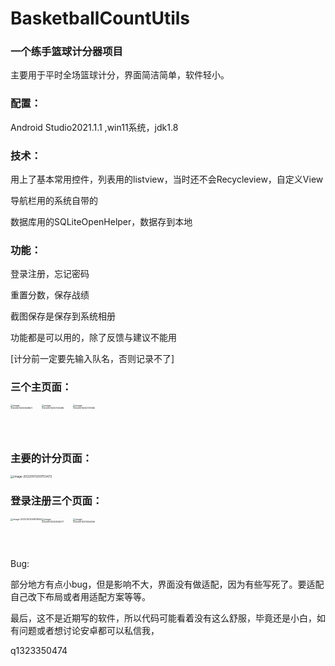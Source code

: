 # BasketballCountUtils

### 一个练手篮球计分器项目

主要用于平时全场篮球计分，界面简洁简单，软件轻小。

### 配置：

Android Studio2021.1.1 ,win11系统，jdk1.8

### 技术：

用上了基本常用控件，列表用的listview，当时还不会Recycleview，自定义View

导航栏用的系统自带的

数据库用的SQLiteOpenHelper，数据存到本地

### 功能：

登录注册，忘记密码

重置分数，保存战绩

截图保存是保存到系统相册

功能都是可以用的，除了反馈与建议不能用

[计分前一定要先输入队名，否则记录不了]

### 三个主页面：

<img src="https://cdn.jsdelivr.net/gh/0Professor/PicGoTest/images/202205112005963.png" alt="image-20220511200559821" width="200px" style="zoom:25%;" /><img src="https://cdn.jsdelivr.net/gh/0Professor/PicGoTest/images/202205112007408.png" alt="image-20220511200703296" width="200px" style="zoom:25%;" /><img src="https://cdn.jsdelivr.net/gh/0Professor/PicGoTest/images/202205112225152.png" alt="image-20220511200737083" width="200px" style="zoom:25%;" />

### 主要的计分页面：

<img src="https://cdn.jsdelivr.net/gh/0Professor/PicGoTest/images/202205112224993.png" alt="image-20220511200753472" style="zoom:33%;" />

### 登录注册三个页面：
<img src="https://cdn.jsdelivr.net/gh/0Professor/PicGoTest/images/202205112008284.png" alt="image-20220511200819146" width="200px" style="zoom:25%;" /><img src="https://cdn.jsdelivr.net/gh/0Professor/PicGoTest/images/202205112224096.png" alt="image-20220511200829077" width="200px" style="zoom:25%;" /><img src="https://cdn.jsdelivr.net/gh/0Professor/PicGoTest/images/202205112224058.png" width="200px" alt="image-20220511201053496" style="zoom:25%;" />

Bug:


部分地方有点小bug，但是影响不大，界面没有做适配，因为有些写死了。要适配自己改下布局或者用适配方案等等。

最后，这不是近期写的软件，所以代码可能看着没有这么舒服，毕竟还是小白，如有问题或者想讨论安卓都可以私信我，

q1323350474

